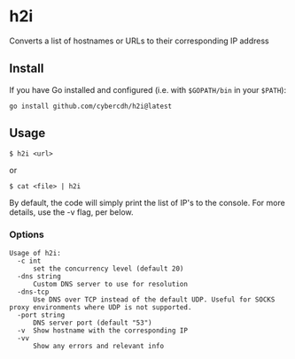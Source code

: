 # h2i

Converts a list of hostnames or URLs to their corresponding IP address


## Install

If you have Go installed and configured (i.e. with `$GOPATH/bin` in your `$PATH`):

```
go install github.com/cybercdh/h2i@latest
```

## Usage

```
$ h2i <url>
```
or 
```
$ cat <file> | h2i
```

By default, the code will simply print the list of IP's to the console. For more details, use the -v flag, per below.

### Options

```
Usage of h2i:
  -c int
      set the concurrency level (default 20)
  -dns string
      Custom DNS server to use for resolution
  -dns-tcp
      Use DNS over TCP instead of the default UDP. Useful for SOCKS proxy environments where UDP is not supported.
  -port string
      DNS server port (default "53")
  -v  Show hostname with the corresponding IP
  -vv
      Show any errors and relevant info
```
